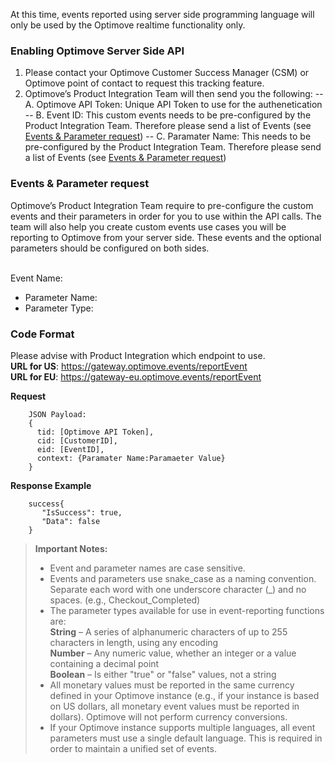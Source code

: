 At this time, events reported using server side programming language will only be used by the Optimove realtime functionality only. 

### **Enabling Optimove Server Side API**
1. Please contact your Optimove Customer Success Manager (CSM) or Optimove point of contact to request this tracking feature. 
2. Optimove’s Product Integration Team will then send you the following: 
-- A. Optimove API Token: Unique API Token to use for the authenetication
-- B. Event ID: This custom events needs to be pre-configured by the Product Integration Team. Therefore please send a list of Events (see [Events & Parameter request](https://github.com/optimove-tech/Reporting-Server-Side-Custom-Events/blob/master/README.md#events--parameter-request))
-- C. Paramater Name: This needs to be pre-configured by the Product Integration Team. Therefore please send a list of Events (see [Events & Parameter request](https://github.com/optimove-tech/Reporting-Server-Side-Custom-Events/blob/master/README.md#events--parameter-request))

### **Events & Parameter request**
Optimove’s Product Integration Team require to pre-configure the custom events and their parameters in order for you to use within the API calls. The team will also help you create custom events use cases you will be reporting to Optimove from your server side. These events and the optional parameters should be configured on both sides.
<br/><br/>

Event Name:<br/>
 - Parameter Name:
 - Parameter Type:

### **Code Format**
Please advise with Product Integration which endpoint to use.<br>
**URL for US**: https://gateway.optimove.events/reportEvent<br>
**URL for EU**: https://gateway-eu.optimove.events/reportEvent


**Request**   
    
        JSON Payload:
        {
          tid: [Optimove API Token],
          cid: [CustomerID],
          eid: [EventID], 
          context: {Paramater Name:Paramaeter Value} 
        }

**Response Example**
    
        success{
		   "IsSuccess": true,
		   "Data": false
		}

>**Important Notes:**
>  - Event and parameter names are case sensitive.
>  - Events and parameters use snake_case as a naming convention. Separate each word with one underscore character (_) and no spaces. (e.g., Checkout_Completed)
>  - The parameter types available for use in event-reporting functions are:<br/>
> **String**  – A series of alphanumeric characters of up to 255 characters in length, using any encoding<br/>
> **Number**  – Any numeric value, whether an integer or a value containing a decimal point<br/>
>  **Boolean**  – Is either "true" or "false" values, not a string<br/>
>  - All monetary values must be reported in the same currency defined in your Optimove instance (e.g., if your instance is based on US dollars, all monetary event values must be reported in dollars). Optimove will not perform currency conversions.
>  - If your Optimove instance supports multiple languages, all event parameters must use a single default language. This is required in order to maintain a unified set of events.
